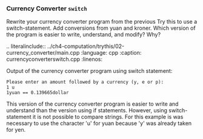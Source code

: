 ### Currency Converter `switch`

Rewrite your currency converter program from the previous Try this to use a switch-statement. 
Add conversions from yuan and kroner. 
Which version of the program is easier to write, understand, and modify? Why?


.. literalinclude:: ../ch4-computation/trythis/02-currency_converter/main.cpp
   :language: cpp
   :caption: currencyconverterswitch.cpp
   :linenos:


Output of the currency converter program using switch statement:

```
Please enter an amount followed by a currency (y, e or p):
1 u
1yuan == 0.139665dollar
```

This version of the currency converter program is easier to write and understand than the version using
if statements. However, using switch-statement it is not possible to compare strings.
For this example is was necessary to use the character 'u' for yuan because 'y' was already taken for yen.

